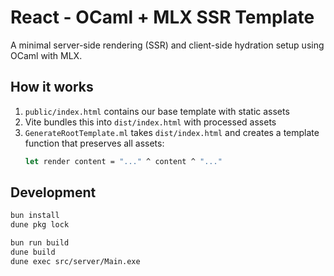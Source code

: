 # React - OCaml + MLX SSR Template

A minimal server-side rendering (SSR) and client-side hydration setup using OCaml with MLX.

## How it works

1. `public/index.html` contains our base template with static assets
2. Vite bundles this into `dist/index.html` with processed assets
3. `GenerateRootTemplate.ml` takes `dist/index.html` and creates a template function that preserves all assets:
   ```ocaml
   let render content = "..." ^ content ^ "..."
   ```

## Development

```sh
bun install
dune pkg lock

bun run build
dune build
dune exec src/server/Main.exe
```

